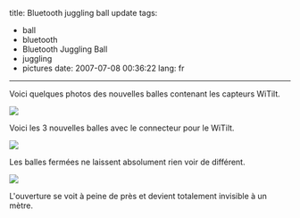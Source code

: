 title: Bluetooth juggling ball update
tags:
  - ball
  - bluetooth
  - Bluetooth Juggling Ball
  - juggling
  - pictures
date: 2007-07-08 00:36:22
lang: fr
---

Voici quelques photos des nouvelles balles contenant les capteurs WiTilt.

  ![](/images/posts/bluetooth-juggling-ball/bjb_19_ballesconnecteur.jpg)

Voici les 3 nouvelles balles avec le connecteur pour le WiTilt.

  ![](/images/posts/bluetooth-juggling-ball/bjb_20_ballesfermees.jpg)

Les balles fermées ne laissent absolument rien voir de différent.

  ![](/images/posts/bluetooth-juggling-ball/bjb_21_ouverturefermee.jpg)

L'ouverture se voit à peine de près et devient totalement invisible à un mètre.